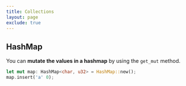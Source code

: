 ```yaml
---
title: Collections
layout: page
exclude: true
---
```


## HashMap

You can **mutate the values in a hashmap** by using the `get_mut` method.
```rust
let mut map: HashMap<char, u32> = HashMap::new();
map.insert('a' 0);

```

<!--stackedit_data:
eyJoaXN0b3J5IjpbMTEwNjU4MzQsLTE3Mjc1NTU4XX0=
-->